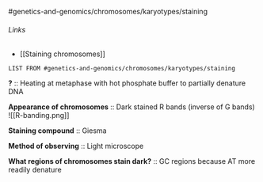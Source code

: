#genetics-and-genomics/chromosomes/karyotypes/staining 
###### Links
- [[Staining chromosomes]]
```dataview
LIST FROM #genetics-and-genomics/chromosomes/karyotypes/staining 
```
**?** :: Heating at metaphase with hot phosphate buffer to partially denature DNA

**Appearance of chromosomes** :: Dark stained R bands (inverse of G bands)
![[R-banding.png]]

**Staining compound** :: Giesma

**Method of observing** :: Light microscope

**What regions of chromosomes stain dark?** :: GC regions because AT more readily denature
